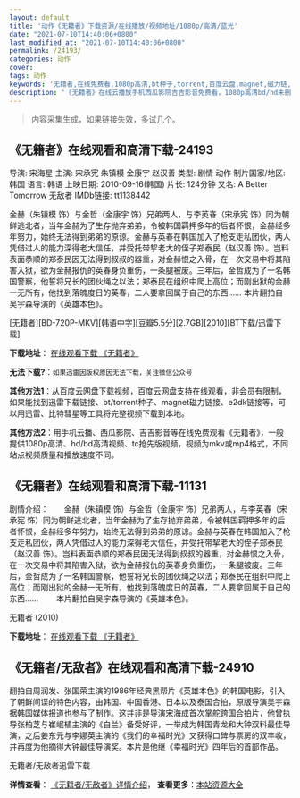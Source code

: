 ```yaml
---
layout: default
title: '动作《无籍者》下载资源/在线播放/视频地址/1080p/高清/蓝光'
date: "2021-07-10T14:40:06+0800"
last_modified_at: "2021-07-10T14:40:06+0800"
permalink: /24193/
categories: 动作
cover:
tags: 动作
keywords: '无籍者,在线免费看,1080p高清,bt种子,torrent,百度云盘,magnet,磁力链,迅雷下载资源'
description: '《无籍者》在线云播放手机西瓜影院吉吉影音免费看，1080p高清bd/hd未删减完整版和tc抢先枪版，mkv/mp4格式，附带bt/torrent种子、magnet/磁力链、百度云盘、网盘资源迅雷下载链接'
---
```


>内容采集生成，如果链接失效，多试几个。


## 《无籍者》在线观看和高清下载-24193

导演: 宋海星 主演: 宋承宪 朱镇模 金康宇 赵汉善 类型: 剧情 动作 制片国家/地区: 韩国 语言: 韩语 上映日期: 2010-09-16(韩国) 片长: 124分钟 又名: A Better Tomorrow 无敌者 IMDb链接: tt1138442

金赫（朱镇模 饰）与金哲（金康宇 饰）兄弟两人，与李英春（宋承宪 饰）同为朝鲜逃北者，当年金赫为了生存抛弃弟弟，令被韩国羁押多年的后者怀恨，金赫经多年努力，始终无法得到弟弟的原谅。金赫与英春在韩国加入了枪支走私团伙，两人凭借过人的能力深得老大信任，并受托带挈老大的侄子郑泰民（赵汉善 饰）。岂料表面恭顺的郑泰民因无法得到叔叔的器重，对金赫恨之入骨，在一次交易中将其陷害入狱，欲为金赫报仇的英春身负重伤，一条腿被废。三年后，金哲成为了一名韩国警察，他誓将兄长的团伙绳之以法；郑泰民在组织中爬上高位；而刚出狱的金赫一无所有，他找到落魄度日的英春，二人要拿回属于自己的东西…… 本片翻拍自吴宇森导演的《英雄本色》。


[无籍者][BD-720P-MKV][韩语中字][豆瓣5.5分][2.7GB][2010][BT下载/迅雷下载]

**下载地址**： [在线观看下载 《无籍者》](https://www.btdx8.com/torrent/a_better_tomorrow_2010.html) 


**无法下载?**：`如果迅雷因版权原因无法下载，关注微信公众号 `

**其他方法1**：从百度云网盘下载视频，百度云网盘支持在线观看，非会员有限制，如果能找到迅雷下载链接、bt/torrent种子、magnet磁力链接、e2dk链接等，可以用迅雷、比特彗星等工具将完整视频下载到本地。

**其他方法2**：用手机云播、西瓜影院、吉吉影音等在线免费观看《无籍者》，一般提供1080p高清、hd/bd高清视频、tc抢先版视频，视频为mkv或mp4格式，不同站点视频质量和播放速度不同。


## 《无籍者》在线观看和高清下载-11131

剧情介绍：　　金赫（朱镇模 饰）与金哲（金康宇 饰）兄弟两人，与李英春（宋承宪 饰）同为朝鲜逃北者，当年金赫为了生存抛弃弟弟，令被韩国羁押多年的后者怀恨，金赫经多年努力，始终无法得到弟弟的原谅。金赫与英春在韩国加入了枪支走私团伙，两人凭借过人的能力深得老大信任，并受托带挈老大的侄子郑泰民（赵汉善 饰）。岂料表面恭顺的郑泰民因无法得到叔叔的器重，对金赫恨之入骨，在一次交易中将其陷害入狱，欲为金赫报仇的英春身负重伤，一条腿被废。三年后，金哲成为了一名韩国警察，他誓将兄长的团伙绳之以法；郑泰民在组织中爬上高位；而刚出狱的金赫一无所有，他找到落魄度日的英春，二人要拿回属于自己的东西…… 　　本片翻拍自吴宇森导演的《英雄本色》。


无籍者 (2010)

**下载地址**： [在线观看下载 《无籍者》](https://www.btbtdy.me/btdy/dy7961.html) 


## 《无籍者/无敌者》在线观看和高清下载-24910

翻拍自周润发、张国荣主演的1986年经典黑帮片《英雄本色》的韩国电影，引入了朝鲜间谍的特色内容，由韩国、中国香港、日本以及泰国合拍，原版导演吴宇森据韩国媒体报道也参与了制作。这并非是导演宋海成首次掌舵跨国合拍片，他曾执导张柏芝与崔岷植主演的《白兰》备受好评，一举成为韩国青龙和大钟双料最佳导演，之后姜东元与李娜英主演的《我们的幸福时光》又获得口碑与票房的双丰收，并再度为他摘得大钟最佳导演奖。本片是他继《幸福时光》四年后的首部作品。


无籍者/无敌者迅雷下载

**详情查看**： [《无籍者/无敌者》详情介绍](/movie/24910/)， **查看更多**：[本站资源大全](/movie/t/all/)

